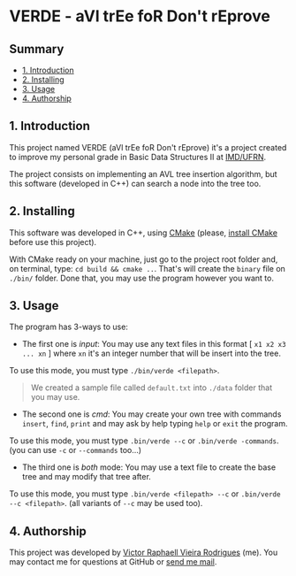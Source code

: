 # VERDE - aVl trEe foR Don't rEprove

## Summary

- [1. Introduction](#1-introduction)
- [2. Installing](#2-installing)
- [3. Usage](#3-usage)
- [4. Authorship](#4-authorship)

## 1. Introduction

This project named VERDE (aVl trEe foR Don't rEprove) it's a project created to improve my personal grade in Basic Data Structures II at [IMD/UFRN](http://imd.ufrn.br).

The project consists on implementing an AVL tree insertion algorithm, but this software (developed in C++) can search a node into the tree too.

## 2. Installing

This software was developed in C++, using [CMake](http://cmake.org) (please, [install CMake](https://github.com/victorvieirar/CMake-Installation) before use this project).

With CMake ready on your machine, just go to the project root folder and, on terminal, type: `cd build && cmake ..`.
That's will create the `binary` file on `./bin/` folder. Done that, you may use the program however you want to.

## 3. Usage

The program has 3-ways to use:

- The first one is _input_:
  You may use any text files in this format [ `x1 x2 x3 ... xn` ] where `xn` it's an integer number that will be insert into the tree.

To use this mode, you must type `./bin/verde <filepath>`.

> We created a sample file called `default.txt` into `./data` folder that you may use.

- The second one is _cmd_:
  You may create your own tree with commands `insert`, `find`, `print` and may ask by help typing `help` or `exit` the program.

To use this mode, you must type `.bin/verde --c` or `.bin/verde -commands`. (you can use `-c` or `--commands` too...)

- The third one is _both_ mode:
  You may use a text file to create the base tree and may modify that tree after.

To use this mode, you must type `.bin/verde <filepath> --c` or `.bin/verde --c <filepath>`. (all variants of `--c` may be used too).

## 4. Authorship

This project was developed by [Victor Raphaell Vieira Rodrigues](http://github.com/victorvieirar) (me). You may contact me for questions at GitHub or [send me mail](mailto:victorvieira89@gmail.com).
